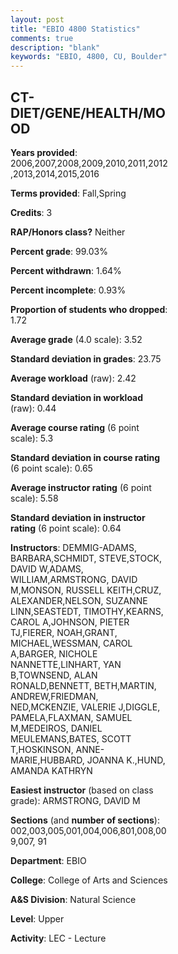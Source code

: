 ```yaml
---
layout: post
title: "EBIO 4800 Statistics"
comments: true
description: "blank"
keywords: "EBIO, 4800, CU, Boulder"
--- 
```

<head>
<script src="https://ajax.googleapis.com/ajax/libs/jquery/2.1.3/jquery.min.js"></script>
<script src="https://dl.dropboxusercontent.com/s/pc42nxpaw1ea4o9/highcharts.js?dl=0"></script>
<!-- <script src="../assets/js/highcharts.js"></script> -->
<style type="text/css">@font-face {
	font-family: "Bebas Neue";
	src: url(https://www.filehosting.org/file/details/544349/BebasNeue%20Regular.otf) format("opentype");
	}
	h1.Bebas { 
		font-family: "Bebas Neue", Verdana, Tahoma;
	}
</style>
</head>
<body>
	<div id="container" style="float: right; width: 45%; height: 88%; margin-left: 2.5%; margin-right: 2.5%;"></div>
	<script language="JavaScript">
		$(document).ready(function() {
		var chart = {type: 'column'};
		var title = {text: 'Grade Distribution'};
		var xAxis = {categories: ['A','B','C','D','F'],crosshair: true};
		var yAxis = {min: 0,title: {text: 'Percentage'}};
		var tooltip = {headerFormat: '<center><b><span style="font-size:20px">{point.key}</span></b></center>',
		               pointFormat: '<td style="padding:0"><b>{point.y:.1f}%</b></td>',
		               footerFormat: '</table>',shared: true,useHTML: true};
		var plotOptions = {column: {pointPadding: 0.0,borderWidth: 0}};  
		var credits = {enabled: false};var series= [{name: 'Percent',data: [65.32,27.72,5.01,0.56,1.39,]}];
		var json = {};
		json.chart = chart;
		json.title = title;
		json.tooltip = tooltip;
		json.xAxis = xAxis;
		json.yAxis = yAxis;  
		json.series = series;
		json.plotOptions = plotOptions;  
		json.credits = credits;
		$('#container').highcharts(json);
	});
	</script>
</body>
			   
## CT-DIET/GENE/HEALTH/MOOD

**Years provided**: 2006,2007,2008,2009,2010,2011,2012,2013,2014,2015,2016

**Terms provided**: Fall,Spring

**Credits**: 3

**RAP/Honors class?** Neither

**Percent grade**: 99.03%

**Percent withdrawn**: 1.64%

**Percent incomplete**: 0.93%

**Proportion of students who dropped**: 1.72

**Average grade** (4.0 scale): 3.52

**Standard deviation in grades**: 23.75

**Average workload** (raw): 2.42

**Standard deviation in workload** (raw): 0.44

**Average course rating** (6 point scale): 5.3

**Standard deviation in course rating** (6 point scale): 0.65

**Average instructor rating** (6 point scale): 5.58

**Standard deviation in instructor rating** (6 point scale): 0.64

**Instructors**: DEMMIG-ADAMS, BARBARA,SCHMIDT, STEVE,STOCK, DAVID W,ADAMS, WILLIAM,ARMSTRONG, DAVID M,MONSON, RUSSELL KEITH,CRUZ, ALEXANDER,NELSON, SUZANNE LINN,SEASTEDT, TIMOTHY,KEARNS, CAROL A,JOHNSON, PIETER TJ,FIERER, NOAH,GRANT, MICHAEL,WESSMAN, CAROL A,BARGER, NICHOLE NANNETTE,LINHART, YAN B,TOWNSEND, ALAN RONALD,BENNETT, BETH,MARTIN, ANDREW,FRIEDMAN, NED,MCKENZIE, VALERIE J,DIGGLE, PAMELA,FLAXMAN, SAMUEL M,MEDEIROS, DANIEL MEULEMANS,BATES, SCOTT T,HOSKINSON, ANNE-MARIE,HUBBARD, JOANNA K.,HUND, AMANDA KATHRYN

**Easiest instructor** (based on class grade): ARMSTRONG, DAVID M

**Sections** (and **number of sections**): 002,003,005,001,004,006,801,008,009,007, 91

**Department**: EBIO

**College**: College of Arts and Sciences

**A&S Division**: Natural Science

**Level**: Upper

**Activity**: LEC - Lecture